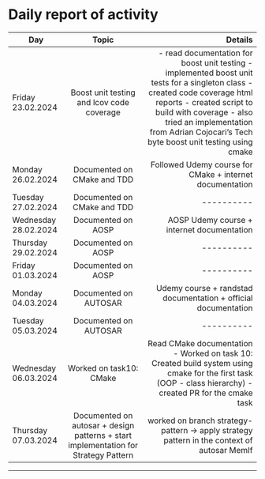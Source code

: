 # Daily report of activity

| Day        | Topic           | Details  |
| ------------- |:-------------:| -----:|
| Friday 23.02.2024      | Boost unit testing and lcov code coverage | - read documentation for boost unit testing - implemented boost unit tests for a singleton class - created code coverage html reports - created script to build with coverage - also tried an implementation from Adrian Cojocari’s Tech byte boost unit testing using cmake |
| Monday 26.02.2024       | Documented on CMake and TDD      |   Followed Udemy course for CMake + internet documentation |
| Tuesday 27.02.2024  | Documented on CMake and TDD      |  ----------  |
| Wednesday 28.02.2024  | Documented on AOSP      |  AOSP Udemy course + internet documentation  |
| Thursday 29.02.2024  | Documented on AOSP      |  ----------  |
| Friday 01.03.2024  | Documented on AOSP      |  ----------  |
| Monday 04.03.2024  | Documented on AUTOSAR      |  Udemy course + randstad documentation + official documentation  |
| Tuesday 05.03.2024  | Documented on AUTOSAR      |  ----------  |
| Wednesday 06.03.2024  | Worked on task10: CMake      |  Read CMake documentation - Worked on task 10: Created build system using cmake for the first task (OOP - class hierarchy) - created PR for the cmake task |
| Thursday 07.03.2024  | Documented on autosar + design patterns + start implementation for Strategy Pattern      |  worked on branch strategy-pattern -> apply strategy pattern in the context of autosar MemIf  |

---
